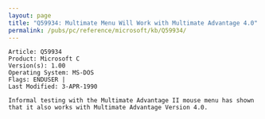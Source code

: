 ```yaml
---
layout: page
title: "Q59934: Multimate Menu Will Work with Multimate Advantage 4.0"
permalink: /pubs/pc/reference/microsoft/kb/Q59934/
---
```


	Article: Q59934
	Product: Microsoft C
	Version(s): 1.00
	Operating System: MS-DOS
	Flags: ENDUSER |
	Last Modified: 3-APR-1990
	
	Informal testing with the Multimate Advantage II mouse menu has shown
	that it also works with Multimate Advantage Version 4.0.
